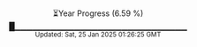 <p align="center">
⏳Year Progress (6.59 %) <br>
█▁▁▁▁▁▁▁▁▁▁▁▁▁▁▁▁▁▁▁▁▁▁▁▁▁▁▁▁▁ <br>
<sub>Updated: Sat, 25 Jan 2025 01:26:25 GMT</sub>
</p>

